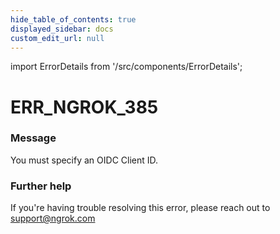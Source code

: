 ```yaml
---
hide_table_of_contents: true
displayed_sidebar: docs
custom_edit_url: null
---
```


import ErrorDetails from '/src/components/ErrorDetails';

# ERR_NGROK_385

### Message
You must specify an OIDC Client ID.

### Further help
If you're having trouble resolving this error, please reach out to [support@ngrok.com](mailto:support@ngrok.com?subject=Help%20with%20ERR_NGROK_385)

<ErrorDetails error='err_ngrok_385' />
